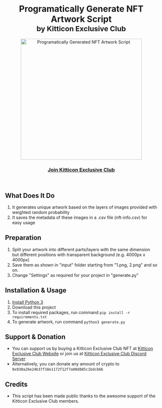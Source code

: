 <h1 align="center">Programatically Generate NFT Artwork Script<br/> <small>by Kitticon Exclusive Club</small></h1>

<div align="center">
  <a href="https://kitticon.com/exclusive-club">
    <img src="https://user-images.githubusercontent.com/90092708/132101584-622790ec-3d5a-44f9-b1bf-e15eb744b540.png" alt="Programatically Generated NFT Artwork Script" width="400">
  </a>
  <br>
  <h3>
    <a href="https://kitticon.com/exclusive-club">Join Kitticon Exclusive Club</a>
  </h3>
  <br>
</div>

## What Does It Do

1. It generates unique artwork based on the layers of images provided with weighted random probability
2. It saves the metadata of these images in a .csv file (nft-info.csv) for easy usage

## Preparation

1. Split your artwork into different parts/layers with the same dimension but different positions with transparent background (e.g. 4000px x 4000px)
2. Save them as shown in "input" folder starting from "1.png, 2.png" and so on.
3. Change "Settings" as required for your project in "generate.py"

## Installation & Usage

1. <a href="https://realpython.com/installing-python/">Install Python 3</a>
2. Download this project
3. To install required packages, run command `pip install -r requirements.txt`
4. To generate artwork, run command `python3 generate.py`

## Support & Donation

- You can support us by buying a Kitticon Exclusive Club NFT at <a href="https://kitticon.com/exclusive-club">Kitticon Exclusive Club Website</a> or join us at <a href="https://bit.ly/kt-d1">Kitticon Exclusive Club Discord Server</a>
- Alternatively, you can donate any amount of crypto to `0x938a26e24b37f18e1172f12f7a00d885c1bdcb66`

## Credits

- This script has been made public thanks to the awesome support of the Kitticon Exclusive Club members.
